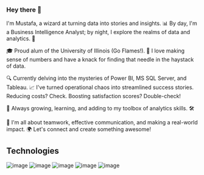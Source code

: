 ### Hey there 👋
I'm Mustafa, a wizard at turning data into stories and insights. 📊 By day, I'm a Business Intelligence Analyst; by night, I explore the realms of data and analytics. 🌟

🎓 Proud alum of the University of Illinois (Go Flames!). 🎉 I love making sense of numbers and have a knack for finding that needle in the haystack of data.

🔍 Currently delving into the mysteries of Power BI, MS SQL Server, and Tableau. 📈 I've turned operational chaos into streamlined success stories. Reducing costs? Check. Boosting satisfaction scores? Double-check!

🌱 Always growing, learning, and adding to my toolbox of analytics skills. 🛠️

🤝 I'm all about teamwork, effective communication, and making a real-world impact. 🌍 Let's connect and create something awesome!

## Technologies
![image](https://github.com/mustafanoman128/mustafanoman128/assets/100492192/b7c84727-c451-4b23-9dd8-c3820294ddf5) ![image](https://github.com/mustafanoman128/mustafanoman128/assets/100492192/af5e6fa5-dd7e-49fa-8d47-fff7db3fa272) ![image](https://github.com/mustafanoman128/mustafanoman128/assets/100492192/869b7c21-24ec-42ca-9c16-f3553bc40f89) ![image](https://github.com/mustafanoman128/mustafanoman128/assets/100492192/d042afd3-c0bc-4fb9-9a7e-22fcd3bdc9e1) ![image](https://github.com/mustafanoman128/mustafanoman128/assets/100492192/d985ef0b-d78e-44ba-9f23-5e09fb357f0c)



